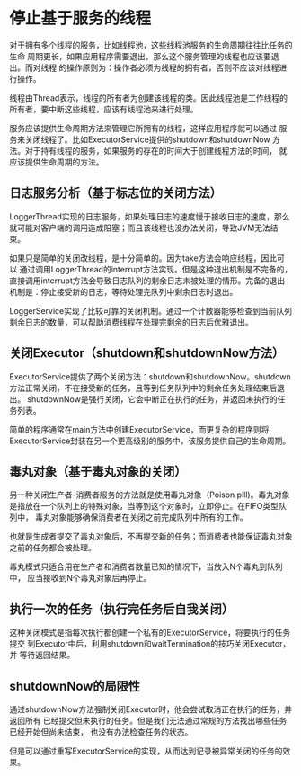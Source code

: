 # 停止基于服务的线程
对于拥有多个线程的服务，比如线程池，这些线程池服务的生命周期往往比任务的生命
周期更长，如果应用程序需要退出，那么这个服务管理的线程也应该要退出。而对线程
的操作原则为：操作者必须为线程的拥有者，否则不应该对线程进行操作。

线程由Thread表示，线程的所有者为创建该线程的类。因此线程池是工作线程的
所有者，要中断这些线程，应该有线程池来进行处理。

服务应该提供生命周期方法来管理它所拥有的线程，这样应用程序就可以通过
服务来关闭线程了。比如ExecutorService提供的shutdown和shutdownNow
方法。对于持有线程的服务，如果服务的存在的时间大于创建线程方法的时间，
就应该提供生命周期的方法。

## 日志服务分析（基于标志位的关闭方法）
LoggerThread实现的日志服务，如果处理日志的速度慢于接收日志的速度，那么
就可能对客户端的调用造成阻塞；而且该线程也没办法关闭，导致JVM无法结束。

如果只是简单的关闭改线程，是十分简单的。因为take方法会响应线程，因此可以
通过调用LoggerThread的interrupt方法实现。但是这种退出机制是不完备的，
直接调用interrupt方法会导致日志队列的剩余日志未被处理的情形。完备的退出
机制是：停止接受新的日志，等待处理完队列中剩余日志时退出。

LoggerService实现了比较可靠的关闭机制。通过一个计数器能够检查到当前队列
剩余日志的数量，可以帮助消费线程在处理完剩余的日志后优雅退出。

## 关闭Executor（shutdown和shutdownNow方法）
ExecutorService提供了两个关闭方法：shutdown和shutdownNow。shutdown
方法正常关闭，不在接受新的任务，且等到任务队列中的剩余任务处理结束后退出。
shutdownNow是强行关闭，它会中断正在执行的任务，并返回未执行的任务列表。

简单的程序通常在main方法中创建ExecutorService，而更复杂的程序则将
ExecutorService封装在另一个更高级别的服务中，该服务提供自己的生命周期。

## 毒丸对象（基于毒丸对象的关闭）
另一种关闭生产者-消费者服务的方法就是使用毒丸对象（Poison pill)。毒丸对象
是指放在一个队列上的特殊对象，当等到这个对象时，立即停止。在FIFO类型队列中，
毒丸对象能够确保消费者在关闭之前完成队列中所有的工作。

也就是生成者提交了毒丸对象后，不再提交新的任务；而消费者也能保证毒丸对象
之前的任务都会被处理。

毒丸模式只适合用在生产者和消费者数量已知的情况下，当放入N个毒丸到队列中，
应当接收到N个毒丸对象后再停止。

## 执行一次的任务（执行完任务后自我关闭）
这种关闭模式是指每次执行都创建一个私有的ExecutorService，将要执行的任务提交
到Executor中后，利用shutdown和waitTermination的技巧关闭Executor，并
等待返回结果。

## shutdownNow的局限性
通过shutdownNow方法强制关闭Executor时，他会尝试取消正在执行的任务，并返回所有
已经提交但未执行的任务。但是我们无法通过常规的方法找出哪些任务已经开始但尚未结束，
也没有办法检查任务的状态。

但是可以通过重写ExecutorService的实现，从而达到记录被异常关闭的任务的效果。

